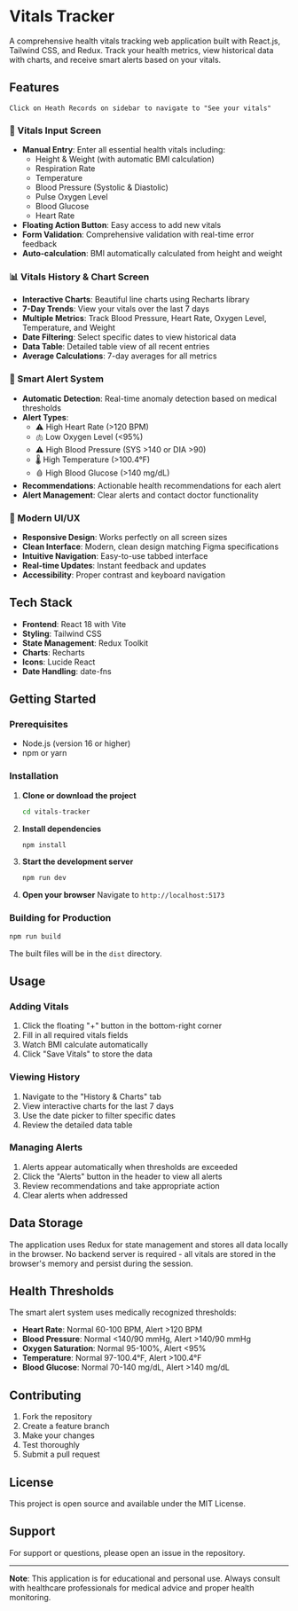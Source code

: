 # Vitals Tracker

A comprehensive health vitals tracking web application built with React.js, Tailwind CSS, and Redux. Track your health metrics, view historical data with charts, and receive smart alerts based on your vitals.

## Features

`Click on Heath Records on sidebar to navigate to "See your vitals"`

### 🏥 Vitals Input Screen
- **Manual Entry**: Enter all essential health vitals including:
  - Height & Weight (with automatic BMI calculation)
  - Respiration Rate
  - Temperature
  - Blood Pressure (Systolic & Diastolic)
  - Pulse Oxygen Level
  - Blood Glucose
  - Heart Rate
- **Floating Action Button**: Easy access to add new vitals
- **Form Validation**: Comprehensive validation with real-time error feedback
- **Auto-calculation**: BMI automatically calculated from height and weight

### 📊 Vitals History & Chart Screen
- **Interactive Charts**: Beautiful line charts using Recharts library
- **7-Day Trends**: View your vitals over the last 7 days
- **Multiple Metrics**: Track Blood Pressure, Heart Rate, Oxygen Level, Temperature, and Weight
- **Date Filtering**: Select specific dates to view historical data
- **Data Table**: Detailed table view of all recent entries
- **Average Calculations**: 7-day averages for all metrics

### 🚨 Smart Alert System
- **Automatic Detection**: Real-time anomaly detection based on medical thresholds
- **Alert Types**:
  - ⚠️ High Heart Rate (>120 BPM)
  - 🫁 Low Oxygen Level (<95%)
  - ⚠️ High Blood Pressure (SYS >140 or DIA >90)
  - 🌡️ High Temperature (>100.4°F)
  - 🩸 High Blood Glucose (>140 mg/dL)
- **Recommendations**: Actionable health recommendations for each alert
- **Alert Management**: Clear alerts and contact doctor functionality

### 🎨 Modern UI/UX
- **Responsive Design**: Works perfectly on all screen sizes
- **Clean Interface**: Modern, clean design matching Figma specifications
- **Intuitive Navigation**: Easy-to-use tabbed interface
- **Real-time Updates**: Instant feedback and updates
- **Accessibility**: Proper contrast and keyboard navigation

## Tech Stack

- **Frontend**: React 18 with Vite
- **Styling**: Tailwind CSS
- **State Management**: Redux Toolkit
- **Charts**: Recharts
- **Icons**: Lucide React
- **Date Handling**: date-fns

## Getting Started

### Prerequisites
- Node.js (version 16 or higher)
- npm or yarn

### Installation

1. **Clone or download the project**
   ```bash
   cd vitals-tracker
   ```

2. **Install dependencies**
   ```bash
   npm install
   ```

3. **Start the development server**
   ```bash
   npm run dev
   ```

4. **Open your browser**
   Navigate to `http://localhost:5173`

### Building for Production

```bash
npm run build
```

The built files will be in the `dist` directory.

## Usage

### Adding Vitals
1. Click the floating "+" button in the bottom-right corner
2. Fill in all required vitals fields
3. Watch BMI calculate automatically
4. Click "Save Vitals" to store the data

### Viewing History
1. Navigate to the "History & Charts" tab
2. View interactive charts for the last 7 days
3. Use the date picker to filter specific dates
4. Review the detailed data table

### Managing Alerts
1. Alerts appear automatically when thresholds are exceeded
2. Click the "Alerts" button in the header to view all alerts
3. Review recommendations and take appropriate action
4. Clear alerts when addressed

## Data Storage

The application uses Redux for state management and stores all data locally in the browser. No backend server is required - all vitals are stored in the browser's memory and persist during the session.

## Health Thresholds

The smart alert system uses medically recognized thresholds:

- **Heart Rate**: Normal 60-100 BPM, Alert >120 BPM
- **Blood Pressure**: Normal <140/90 mmHg, Alert >140/90 mmHg
- **Oxygen Saturation**: Normal 95-100%, Alert <95%
- **Temperature**: Normal 97-100.4°F, Alert >100.4°F
- **Blood Glucose**: Normal 70-140 mg/dL, Alert >140 mg/dL

## Contributing

1. Fork the repository
2. Create a feature branch
3. Make your changes
4. Test thoroughly
5. Submit a pull request

## License

This project is open source and available under the MIT License.

## Support

For support or questions, please open an issue in the repository.

---

**Note**: This application is for educational and personal use. Always consult with healthcare professionals for medical advice and proper health monitoring.
